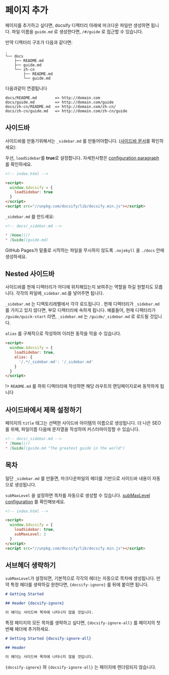 # 페이지 추가

페이지를 추가하고 싶다면, docsify 디렉터리 아래에 마크다운 파일만 생성하면 됩니다. 파일 이름을 `guide.md` 로 생성한다면, `/#/guide` 로 접근할 수 있습니다.

만약 디렉터리 구조가 다음과 같다면:

```text
.
└── docs
    ├── README.md
    ├── guide.md
    └── zh-cn
        ├── README.md
        └── guide.md
```

다음과같이 연결됩니다

```text
docs/README.md        => http://domain.com
docs/guide.md         => http://domain.com/guide
docs/zh-cn/README.md  => http://domain.com/zh-cn/
docs/zh-cn/guide.md   => http://domain.com/zh-cn/guide
```

## 사이드바

사이드바를 만들기위해서는 `_sidebar.md` 를 만들어야합니다. ([사이드바 문서](https://github.com/docsifyjs/docsify/blob/master/docs/_sidebar.md)를 확인하세요):

우선, `loadSidebar`를 **true**로 설정합니다. 자세한사항은  [configuration paragraph](configuration.md#loadsidebar) 를 확인하세요.

```html
<!-- index.html -->

<script>
  window.$docsify = {
    loadSidebar: true
  }
</script>
<script src="//unpkg.com/docsify/lib/docsify.min.js"></script>
```

 `_sidebar.md` 를 만드세요:

```markdown
<!-- docs/_sidebar.md -->

* [Home](/)
* [Guide](guide.md)
```

GitHub Pages가 밑줄로 시작하는 파일을 무시하지 않도록 `.nojekyll` 을 `./docs` 안에 생성하세요.

## Nested 사이드바

사이드바를 현재 디렉터리가 어디에 위치해있는지 보여주는 역할을 하길 원할지도 모릅니다.  각각의 파일에`_sidebar.md`.를 넣어주면 됩니다.

`_sidebar.md` 는 디렉토리레벨에서 각각 로드됩니다 . 현재 디렉터리가 `_sidebar.md` 를 가지고 있지 않다면, 부모 디렉터리에 속하게 됩니다. 예를들어, 현재 디렉터리가 `/guide/quick-start` 라면,  `_sidebar.md` 는  `/guide/_sidebar.md` 로 로드될 것입니다.

 `alias` 를 구체적으로 작성하여 이러한 동작을 막을 수 있습니다.

```html
<script>
  window.$docsify = {
    loadSidebar: true,
    alias: {
      '/.*/_sidebar.md': '/_sidebar.md'
    }
  }
</script>
```

!> `README.md` 를 하위 디렉터리에 작성하면 해당 라우트의 랜딩페이지로써 동작하게 됩니다

## 사이드바에서 제목 설정하기

페이지의 `title` 태그는 선택한 사이드바 아이템의 이름으로 생성됩니다. 더 나은 SEO를 위해, 파일이름 다음에 문자열을 작성하여 커스터마이징할 수 있습니다.

```markdown
<!-- docs/_sidebar.md -->
* [Home](/)
* [Guide](guide.md "The greatest guide in the world")
```

## 목차

일단 `_sidebar.md` 를 만들면, 마크다운파일의 헤더를 기반으로 사이드바 내용이 자동으로 생성됩니다.

 `subMaxLevel` 을 설정하면 목차를 자동으로 생성할 수 있습니다.  [subMaxLevel configuration](configuration.md#submaxlevel) 를 확인해보세요.

```html
<!-- index.html -->

<script>
  window.$docsify = {
    loadSidebar: true,
    subMaxLevel: 2
  }
</script>
<script src="//unpkg.com/docsify/lib/docsify.min.js"></script>
```

## 서브헤더 생략하기

 `subMaxLevel`가 설정되면, 기본적으로 각각의 헤더는 자동으로 목차에 생성됩니다. 만약 특정 헤더를 생략하길 원한다면,  `{docsify-ignore}` 를 뒤에 붙이면 됩니다.

```markdown
# Getting Started

## Header {docsify-ignore}

이 헤더는 사이드바 목차에 나타나지 않을 것입니다.
```

특정 페이지의 모든 목차를 생략하고 싶다면,  `{docsify-ignore-all}` 를 페이지의 첫번째 헤더에 추가하세요.

```markdown
# Getting Started {docsify-ignore-all}

## Header

이 헤더는 사이드바 목차에 나타나지 않을 것입니다.
```

 `{docsify-ignore}` 와 `{docsify-ignore-all}` 는 페이지에 렌더링되지 않습니다.
